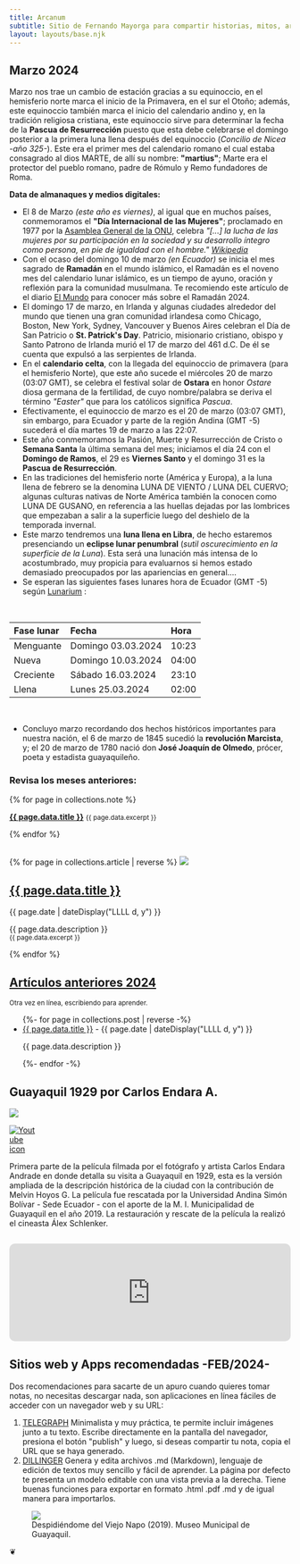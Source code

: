 ```yaml
---
title: Arcanum
subtitle: Sitio de Fernando Mayorga para compartir historias, mitos, arte y literatura del mundo antiguo y no tan antiguo.
layout: layouts/base.njk
---
```



## Marzo 2024

<div class="intro">

Marzo nos trae un cambio de estación gracias a su equinoccio, en el hemisferio norte marca el inicio de la Primavera, en el sur el Otoño; además, este equinoccio también marca el inicio del calendario andino y, en la tradición religiosa cristiana, este equinoccio sirve para determinar la fecha de la **Pascua de Resurrección** puesto que esta debe celebrarse el domingo posterior a la primera luna llena después del equinoccio (*Concilio de Nicea -año 325-*). Este era el primer mes del calendario romano el cual estaba consagrado al dios MARTE, de allí su nombre: **"martius"**; Marte era el protector del pueblo romano, padre de Rómulo y Remo fundadores de Roma. 
</div>

**Data de almanaques y medios digitales:**

- El 8 de Marzo *(este año es viernes)*, al igual que en muchos países, conmemoramos el **"Día Internacional de las Mujeres"**; proclamado en 1977 por la [Asamblea General de la ONU](https://www.un.org/es/observances/womens-day/background), celebra *"[...] la lucha de las mujeres por su participación en la sociedad y su desarrollo íntegro como persona, en pie de igualdad con el hombre."* *[Wikipedia](https://es.wikipedia.org/wiki/D%C3%ADa_Internacional_de_la_Mujer)*
- Con el ocaso del domingo 10 de marzo *(en Ecuador)* se inicia el mes sagrado de **Ramadán** en el mundo islámico, el Ramadán es el noveno mes del calendario lunar islámico, es un tiempo de ayuno, oración y reflexión para la comunidad musulmana. Te recomiendo este artículo de el diario [El Mundo](https://www.elmundo.es/como/2024/02/20/65d49c4ce85ece10628b459c.html) para conocer más sobre el Ramadán 2024.
- El domingo 17 de marzo, en Irlanda y algunas ciudades alrededor del mundo que tienen una gran comunidad irlandesa como Chicago, Boston, New York, Sydney, Vancouver y Buenos Aires celebran el Día de San Patricio o **St. Patrick's Day**. Patricio, misionario cristiano, obispo y Santo Patrono de Irlanda murió el 17 de marzo del 461 d.C. De él se cuenta que expulsó a las serpientes de Irlanda.
- En el **calendario celta**, con la llegada del equinoccio de primavera (para el hemisferio Norte), que este año sucede el miércoles 20 de marzo (03:07 GMT), se celebra el festival solar de **Ostara** en honor *Ostare* diosa germana de la fertilidad, de cuyo nombre/palabra se deriva el término *"Easter"* que para los católicos significa *Pascua*.
- Efectivamente, el equinoccio de marzo es el 20 de marzo (03:07 GMT), sin embargo, para Ecuador y parte de la región Andina (GMT -5) sucederá el día martes 19 de marzo a las 22:07.
- Este año conmemoramos la Pasión, Muerte y Resurrección de Cristo o **Semana Santa** la última semana del mes;  iniciamos el día 24 con el **Domingo de Ramos**, el 29 es **Viernes Santo** y el domingo 31 es la **Pascua de Resurrección**.
- En las tradiciones del hemisferio norte (América y Europa), a la luna llena de febrero se la denomina LUNA DE VIENTO / LUNA DEL CUERVO; algunas culturas nativas de Norte América también la conocen como LUNA DE GUSANO, en referencia a las huellas dejadas por las lombrices que empezaban a salir a la superficie luego del deshielo de la temporada invernal.
- Este marzo tendremos una **luna llena en Libra**, de hecho estaremos presenciando un **eclipse lunar penumbral** (*sutil oscurecimiento en la superficie de la Luna*). Esta será una lunación más intensa de lo acostumbrado, muy propicia para evaluarnos si hemos estado demasiado preocupados por las apariencias en general....
- Se esperan las siguientes fases lunares hora de Ecuador (GMT -5) según [Lunarium](https://www.lunarium.co.uk) :

<br/>  

| Fase lunar              | Fecha 	| Hora |
| :---------------- | :------  	| :---- |
| Menguante        |   Domingo 03.03.2024   	| 10:23 |
| Nueva           |   Domingo 10.03.2024   	| 04:00 |
| Creciente    |  Sábado 16.03.2024   	| 23:10 |
| Llena |  Lunes 25.03.2024   	| 02:00 |  

<br/>  


- Concluyo marzo recordando dos hechos históricos importantes para nuestra nación, el 6 de marzo de 1845 sucedió la **revolución Marcista**, y; el 20 de marzo de 1780 nació don **José Joaquín de Olmedo**, prócer, poeta y estadista guayaquileño.
  

### Revisa los meses anteriores:

{% for page in collections.note %}
  <p><a href="{{ page.url }}"><strong>{{ page.data.title }}</strong></a>
	<small> {{ page.data.excerpt }}</small></p>

{% endfor %}


<br/>  
<div class="ocre-river">
{% for page in collections.article | reverse %}

<img src=" {{ page.data.image }}"/>
  <h2><a href="{{ page.url }}">{{ page.data.title }}</a></h2>
	<p> <time datetime="{{ page.date }}">{{ page.date | dateDisplay("LLLL d, y") }}</time></p>
	<p> {{ page.data.description }} </br><small> {{ page.data.excerpt }}</small></p>

{% endfor %}

</div>

<div class="meta-river">
<h2><a href="/2024">Artículos anteriores 2024</a></h2><p><small>Otra vez en línea, escribiendo para aprender.</small><p>

<ul class="listing">
{%- for page in collections.post | reverse -%}
  <li>
    <a class="ptsans" href="{{ page.url }}">{{ page.data.title }}</a> -
    <time datetime="{{ page.date }}">{{ page.date | dateDisplay("LLLL d, y") }}</time>
  </li>
  <p class="descriptor">{{ page.data.description }}</p>
{%- endfor -%}
</ul>
</div>


## Guayaquil 1929 por Carlos Endara A.  

<div class="full-width">
<img class="wide" src="https://res.cloudinary.com/magnvs/image/upload/v1569034596/wzsgteeuryfsesmxjcig.png"/>
</div>

<div class="nakedLink">
<div style="width:50px;display:block;float:left;margin:0;">

  [![Youtube icon](/images/youtube.svg)](https://youtu.be/noyqmW9v8Gw?si=I5DZJxCM_bRPccV_)

</div>
</div>

<div style="clear:both;margin-bottom:2em;">  

Primera parte de la película filmada por el fotógrafo y artista Carlos Endara Andrade en donde detalla su visita a Guayaquil en 1929, esta es la versión ampliada de la descripción histórica de la ciudad con la contribución de Melvin Hoyos G. La película fue rescatada por la Universidad Andina Simón Bolívar - Sede Ecuador - con el aporte de la M. I. Municipalidad de Guayaquil en el año 2019. La restauración y rescate de la película la realizó el cineasta Álex Schlenker.

</div>  

<iframe allow="autoplay *; encrypted-media *; fullscreen *; clipboard-write" frameborder="0" height="175" style="width:100%;max-width:660px;overflow:hidden;border-radius:10px;" sandbox="allow-forms allow-popups allow-same-origin allow-scripts allow-storage-access-by-user-activation allow-top-navigation-by-user-activation" src="https://embed.podcasts.apple.com/ec/podcast/ecuador-1929-de-carlos-endara/id1477126077?i=1000451314315"></iframe>

<div class="pearl-river">

## Sitios web y Apps recomendadas -FEB/2024-

Dos recomendaciones para sacarte de un apuro cuando quieres tomar notas, no necesitas descargar nada, son aplicaciones en línea fáciles de acceder con un navegador web y su URL:  

1. [TELEGRAPH](https://telegra.ph) Minimalista y muy práctica, te permite incluir imágenes junto a tu texto. Escribe directamente en la pantalla del navegador, presiona el botón "publish" y luego, si deseas compartir tu nota, copia el URL que se haya generado.  
2. [DILLINGER](https://dillinger.io) Genera y edita archivos .md (Markdown), lenguaje de edición de textos muy sencillo y fácil de aprender. La página por defecto te presenta un modelo editable con una vista previa a la derecha. Tiene buenas funciones para exportar en formato .html .pdf .md y de igual manera para importarlos.

</div>  

<figure>
<img src="https://res.cloudinary.com/magnvs/image/upload/v1707487188/IMG_20180710_111505986_ny6glq.jpg"/>
<figcaption> Despidiéndome del Viejo Napo (2019). Museo Municipal de Guayaquil.</figcaption>
</figure>

<div class="fleuron">&#10086;</div>
